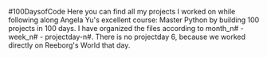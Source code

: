 #100DaysofCode
Here you can find all my projects I worked on while following along Angela Yu's excellent course: Master Python by building 100 projects in 100 days.
I have organized the files according to month_n# - week_n# - projectday-n#.
There is no projectday 6, because we worked directly on Reeborg's World that day.
